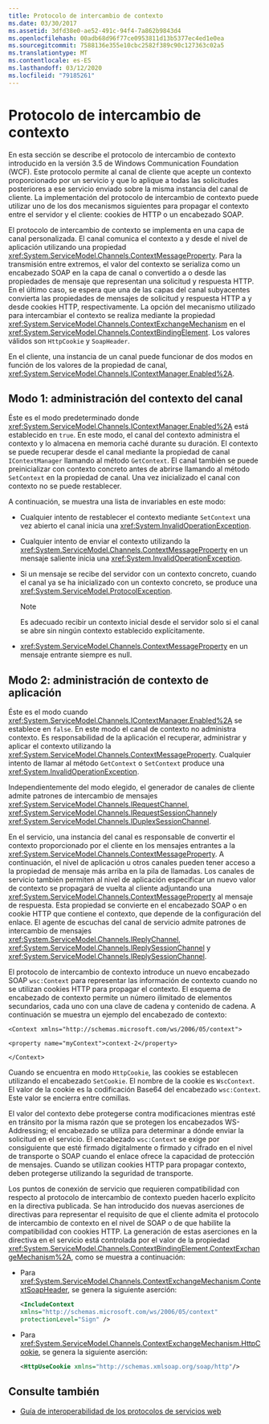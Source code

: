 ```yaml
---
title: Protocolo de intercambio de contexto
ms.date: 03/30/2017
ms.assetid: 3dfd38e0-ae52-491c-94f4-7a862b9843d4
ms.openlocfilehash: 00adb68d96f77ce0953811d13b5377ec4ed1e0ea
ms.sourcegitcommit: 7588136e355e10cbc2582f389c90c127363c02a5
ms.translationtype: MT
ms.contentlocale: es-ES
ms.lasthandoff: 03/12/2020
ms.locfileid: "79185261"
---
```

# <a name="context-exchange-protocol"></a>Protocolo de intercambio de contexto
En esta sección se describe el protocolo de intercambio de contexto introducido en la versión 3.5 de Windows Communication Foundation (WCF). Este protocolo permite al canal de cliente que acepte un contexto proporcionado por un servicio y que lo aplique a todas las solicitudes posteriores a ese servicio enviado sobre la misma instancia del canal de cliente. La implementación del protocolo de intercambio de contexto puede utilizar uno de los dos mecanismos siguientes para propagar el contexto entre el servidor y el cliente: cookies de HTTP o un encabezado SOAP.  
  
 El protocolo de intercambio de contexto se implementa en una capa de canal personalizada. El canal comunica el contexto a y desde el nivel de aplicación utilizando una propiedad <xref:System.ServiceModel.Channels.ContextMessageProperty>. Para la transmisión entre extremos, el valor del contexto se serializa como un encabezado SOAP en la capa de canal o convertido a o desde las propiedades de mensaje que representan una solicitud y respuesta HTTP. En el último caso, se espera que una de las capas del canal subyacentes convierta las propiedades de mensajes de solicitud y respuesta HTTP a y desde cookies HTTP, respectivamente. La opción del mecanismo utilizado para intercambiar el contexto se realiza mediante la propiedad <xref:System.ServiceModel.Channels.ContextExchangeMechanism> en el <xref:System.ServiceModel.Channels.ContextBindingElement>. Los valores válidos son `HttpCookie` y `SoapHeader`.  
  
 En el cliente, una instancia de un canal puede funcionar de dos modos en función de los valores de la propiedad de canal, <xref:System.ServiceModel.Channels.IContextManager.Enabled%2A>.  
  
## <a name="mode-1-channel-context-management"></a>Modo 1: administración del contexto del canal  
 Éste es el modo predeterminado donde <xref:System.ServiceModel.Channels.IContextManager.Enabled%2A> está establecido en `true`. En este modo, el canal del contexto administra el contexto y lo almacena en memoria caché durante su duración. El contexto se puede recuperar desde el canal mediante la propiedad de canal `IContextManager` llamando al método `GetContext`. El canal también se puede preinicializar con contexto concreto antes de abrirse llamando al método `SetContext` en la propiedad de canal. Una vez inicializado el canal con contexto no se puede restablecer.  
  
 A continuación, se muestra una lista de invariables en este modo:  
  
- Cualquier intento de restablecer el contexto mediante `SetContext` una vez abierto el canal inicia una <xref:System.InvalidOperationException>.  
  
- Cualquier intento de enviar el contexto utilizando la <xref:System.ServiceModel.Channels.ContextMessageProperty> en un mensaje saliente inicia una <xref:System.InvalidOperationException>.  
  
- Si un mensaje se recibe del servidor con un contexto concreto, cuando el canal ya se ha inicializado con un contexto concreto, se produce una <xref:System.ServiceModel.ProtocolException>.  
  
    > [!NOTE]
    > Es adecuado recibir un contexto inicial desde el servidor solo si el canal se abre sin ningún contexto establecido explícitamente.  
  
- <xref:System.ServiceModel.Channels.ContextMessageProperty> en un mensaje entrante siempre es null.  
  
## <a name="mode-2-application-context-management"></a>Modo 2: administración de contexto de aplicación  
 Éste es el modo cuando <xref:System.ServiceModel.Channels.IContextManager.Enabled%2A> se establece en `false`. En este modo el canal de contexto no administra contexto. Es responsabilidad de la aplicación el recuperar, administrar y aplicar el contexto utilizando la <xref:System.ServiceModel.Channels.ContextMessageProperty>. Cualquier intento de llamar al método `GetContext` o `SetContext` produce una <xref:System.InvalidOperationException>.  
  
 Independientemente del modo elegido, el generador de canales de cliente admite patrones de intercambio de mensajes <xref:System.ServiceModel.Channels.IRequestChannel>, <xref:System.ServiceModel.Channels.IRequestSessionChannel>y <xref:System.ServiceModel.Channels.IDuplexSessionChannel>.  
  
 En el servicio, una instancia del canal es responsable de convertir el contexto proporcionado por el cliente en los mensajes entrantes a la <xref:System.ServiceModel.Channels.ContextMessageProperty>. A continuación, el nivel de aplicación u otros canales pueden tener acceso a la propiedad de mensaje más arriba en la pila de llamadas. Los canales de servicio también permiten al nivel de aplicación especificar un nuevo valor de contexto se propagará de vuelta al cliente adjuntando una <xref:System.ServiceModel.Channels.ContextMessageProperty> al mensaje de respuesta. Esta propiedad se convierte en el encabezado SOAP o en cookie HTTP que contiene el contexto, que depende de la configuración del enlace. El agente de escuchas del canal de servicio admite patrones de intercambio de mensajes <xref:System.ServiceModel.Channels.IReplyChannel>, <xref:System.ServiceModel.Channels.IReplySessionChannel> y <xref:System.ServiceModel.Channels.IReplySessionChannel>.  
  
 El protocolo de intercambio de contexto introduce un nuevo encabezado SOAP `wsc:Context` para representar las información de contexto cuando no se utilizan cookies HTTP para propagar el contexto. El esquema de encabezado de contexto permite un número ilimitado de elementos secundarios, cada uno con una clave de cadena y contenido de cadena. A continuación se muestra un ejemplo del encabezado de contexto:  
  
 `<Context xmlns="http://schemas.microsoft.com/ws/2006/05/context">`  
  
 `<property name="myContext">context-2</property>`  
  
 `</Context>`  
  
 Cuando se encuentra en modo `HttpCookie`, las cookies se establecen utilizando el encabezado `SetCookie`. El nombre de la cookie es `WscContext`. El valor de la cookie es la codificación Base64 del encabezado `wsc:Context`. Este valor se encierra entre comillas.  
  
 El valor del contexto debe protegerse contra modificaciones mientras esté en tránsito por la misma razón que se protegen los encabezados WS-Addressing; el encabezado se utiliza para determinar a dónde enviar la solicitud en el servicio. El encabezado `wsc:Context` se exige por consiguiente que esté firmado digitalmente o firmado y cifrado en el nivel de transporte o SOAP cuando el enlace ofrece la capacidad de protección de mensajes. Cuando se utilizan cookies HTTP para propagar contexto, deben protegerse utilizando la seguridad de transporte.  
  
 Los puntos de conexión de servicio que requieren compatibilidad con respecto al protocolo de intercambio de contexto pueden hacerlo explícito en la directiva publicada. Se han introducido dos nuevas aserciones de directivas para representar el requisito de que el cliente admita el protocolo de intercambio de contexto en el nivel de SOAP o de que habilite la compatibilidad con cookies HTTP. La generación de estas aserciones en la directiva en el servicio está controlada por el valor de la propiedad <xref:System.ServiceModel.Channels.ContextBindingElement.ContextExchangeMechanism%2A>, como se muestra a continuación:  
  
- Para <xref:System.ServiceModel.Channels.ContextExchangeMechanism.ContextSoapHeader>, se genera la siguiente aserción:  
  
    ```xml  
    <IncludeContext
    xmlns="http://schemas.microsoft.com/ws/2006/05/context"  
    protectionLevel="Sign" />  
    ```  
  
- Para <xref:System.ServiceModel.Channels.ContextExchangeMechanism.HttpCookie>, se genera la siguiente aserción:  
  
    ```xml  
    <HttpUseCookie xmlns="http://schemas.xmlsoap.org/soap/http"/>  
    ```  
  
## <a name="see-also"></a>Consulte también

- [Guía de interoperabilidad de los protocolos de servicios web](../../../../docs/framework/wcf/feature-details/web-services-protocols-interoperability-guide.md)
